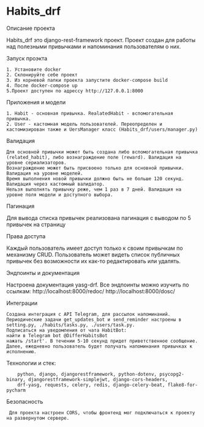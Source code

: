 # Habits_drf

Описание проекта

Habits_drf это django-rest-framework проект. Проект создан для работы над полезными привычками и напоминания пользователям о них.

Запуск проэкта

    1. Установите docker
    2. Склонируйте себе проект 
    3. Из корневой папки проекта запустите docker-compose build
    4. После docker-compose up
    5.Проект доступен по адрессу http://127.0.0.1:8000

Приложения и модели

    1. Habit - основная привычка. RealatedHabit - вспомогательная привычка.
    2. User - кастомная модель пользователей. Переопределен и кастомизирован также и UersManager класс (Habits_drf/users/manager.py)

Валидация

    Для основной привычки может быть создана либо вспомогательная привычка (related_habit), либо вознаграждение поле (reward). Валидация на уровне сериализаторов.
    Вознаграждение может быть присвоено только для основной привычки. Валидация на уровне моделей.
    Время выполнения новой привычки должно быть не больше 120 секунд. Валидация через кастомный валидатор.
    Нельзя выполнять привычку реже, чем 1 раз в 7 дней. Валидация на уровне поля модели и доступного выбора.
    
Пагинация

  Для вывода списка привычек реализована пагинация с выводом по 5 привычек на страницу

Права доступа

  Каждый пользователь имеет доступ только к своим привычкам по механизму CRUD. Пользователь может видеть список публичных привычек без возможности их как-то редактировать или удалять. 

Эндпоинты и документация

  Настроена документация yasg-drf. Все эндпоинты можно изучить по ссылкам: http://localhost:8000/redoc/ http://localhost:8000/dosc/

Интеграции

    Создана интеграция с API Telegram, для рассылок напоминаний. Периодические задачи get_updates_bot и send_reminder настроены в setting.py, ./habits/tasks.py, ./users/task.py.
    Подписаться на уведомления от чата HabitBot:
    найти в Telegram bot @DifferHabitsBot
    нажать /start'. В течении 5-10 секунд придет приветственное сообщение. Далее, ежедневно пользователь будет получать напоминания привычках к исполнению.

Технологии и стек:

        python, django, djangorestframework, python-dotenv, psycopg2-binary, djangorestframework-simplejwt, django-cors-headers,
        drf-yasg, requests, celery, redis, django-celery-beat, flake8-for-pycharm

Безопасность

     Для проекта настроен CORS, чтобы фронтенд мог подключаться к проекту на развернутом сервере.
